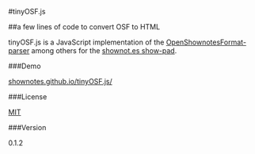 #tinyOSF.js

##a few lines of code to convert OSF to HTML

tinyOSF.js is a JavaScript implementation of the [OpenShownotesFormat-parser](https://github.com/shownotes/OpenShownotesFormat) among others for the [shownot.es show-pad](https://github.com/shownotes/show-pad).

###Demo

[shownotes.github.io/tinyOSF.js/](http://shownotes.github.io/tinyOSF.js/)

###License

[MIT](http://simon.waldherr.eu/license/mit/)

###Version

0.1.2
